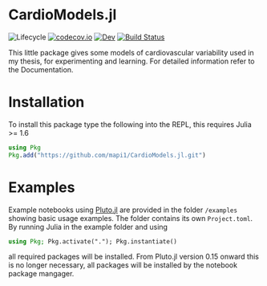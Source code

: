 # CardioModels.jl

![Lifecycle](https://img.shields.io/badge/lifecycle-experimental-orange.svg) 
[![codecov.io](http://codecov.io/github/mapi1/CardioModels.jl/coverage.svg?branch=master)](http://codecov.io/github/mapi1/CardioModels.jl?branch=master)
[![Dev](https://img.shields.io/badge/docs-dev-blue.svg)](https://mapi1.github.io/CardioModels.jl/dev)
[![Build Status](https://github.com/mapi1/CardioModels.jl/workflows/CI_on_Master/badge.svg)](https://github.com/mapi1/CardioModels.jl/actions?workflow=CI_on_Master)

This little package gives some models of cardiovascular variability used in my thesis, for experimenting and learning. For detailed information refer to the Documentation.

# Installation

To install this package type the following into the REPL, this requires Julia >= 1.6 
```julia
using Pkg
Pkg.add("https://github.com/mapi1/CardioModels.jl.git")
```

# Examples

Example notebooks using [Pluto.jl](https://github.com/fonsp/Pluto.jl) are provided in the folder `/examples` showing basic usage examples. The folder contains its own `Project.toml`. By running Julia in the example folder and using

```julia
using Pkg; Pkg.activate("."); Pkg.instantiate()
```

all required packages will be installed. From Pluto.jl version 0.15 onward this is no longer necessary, all packages will be installed by the notebook package mangager.



